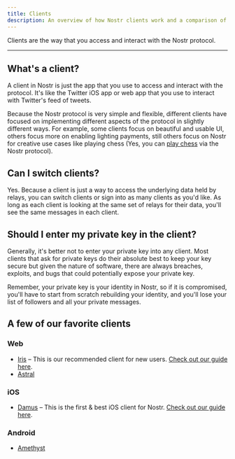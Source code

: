 ```yaml
---
title: Clients
description: An overview of how Nostr clients work and a comparison of the available clients
---
```


Clients are the way that you access and interact with the Nostr protocol.

---

## What's a client?

A client in Nostr is just the app that you use to access and interact with the protocol. It's like the Twitter iOS app or web app that you use to interact with Twitter's feed of tweets.

Because the Nostr protocol is very simple and flexible, different clients have focused on implementing different aspects of the protocol in slightly different ways. For example, some clients focus on beautiful and usable UI, others focus more on enabling lighting payments, still others focus on Nostr for creative use cases like playing chess (Yes, you can [play chess](https://jesterui.github.io/) via the Nostr protocol).

## Can I switch clients?

Yes. Because a client is just a way to access the underlying data held by relays, you can switch clients or sign into as many clients as you'd like. As long as each client is looking at the same set of relays for their data, you'll see the same messages in each client.

## Should I enter my private key in the client?

Generally, it's better not to enter your private key into any client. Most clients that ask for private keys do their absolute best to keep your key secure but given the nature of software, there are always breaches, exploits, and bugs that could potentially expose your private key.

Remember, your private key is your identity in Nostr, so if it is compromised, you'll have to start from scratch rebuilding your identity, and you'll lose your list of followers and all your private messages.

## A few of our favorite clients

### Web

- [Iris](https://iris.to) – This is our recommended client for new users. [Check out our guide here](/clients/iris).
- [Astral](https://astral.ninja)

### iOS

- [Damus](https://apps.apple.com/app/damus/id1628663131) – This is the first & best iOS client for Nostr. [Check out our guide here](/clients/damus).

### Android

- [Amethyst](https://play.google.com/store/apps/details?id=com.vitorpamplona.amethyst)
